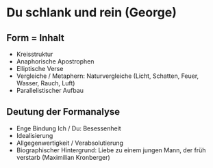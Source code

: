 # Du schlank und rein (George)

## Form = Inhalt

* Kreisstruktur
* Anaphorische Apostrophen
* Elliptische Verse
* Vergleiche / Metaphern: Naturvergleiche (Licht, Schatten, Feuer, Wasser, Rauch, Luft)
* Parallelistischer Aufbau

## Deutung der Formanalyse

* Enge Bindung Ich / Du: Besessenheit
* Idealisierung
* Allgegenwertigkeit / Verabsolutierung
* Biographischer Hintergrund: Liebe zu einem jungen Mann, der früh verstarb (Maximilian Kronberger)
